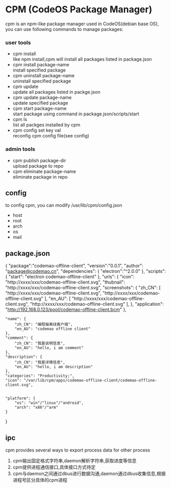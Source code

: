 # CPM (CodeOS Package Manager)
cpm is an npm-like package manager used in CodeOS(debian base OS), you can use following commands to manage packages:  

### user tools
- cpm install   
  like npm install,cpm will install all packages listed in package.json
- cpm install package-name  
  install specified package
- cpm uninstall package-name  
  uninstall specified package
- cpm update  
  update all packages listed in packge.json
- cpm update package-name  
  update specified package
- cpm start package-name  
  start package using command in package.json/scripts/start
- cpm ls  
  list all packges installed by cpm
- cpm config set key val  
  reconfig cpm config file(see config)  

### admin tools
- cpm publish package-dir  
  upload package to repo
- cpm eliminate package-name  
  eliminate package in repo

## config
to config cpm, you can modify /usr/lib/cpm/config.json  

- host
- root
- arch
- os
- mail

## package.json
{
	"package":"codemao-offline-client",
	"version":"0.0.1",
	"author": "package@codemao.cn",
	"dependencies": {
		"electron":"^2.0.0"
	},
	"scripts": {
		"start": "electron codemao-offline-client"
	},
	"urls": {
		"icon": "http://xxxx/xxx/codemao-offline-client.svg",
		"thubnail": "http://xxxx/xxx/codemao-offline-client.svg",
		"screenshots": {
			"zh_CN": [
				"http://xxxx/xxx/codemao-offline-client.svg",
				"http://xxxx/xxx/codemao-offline-client.svg"
			],
			"en_AU": [
				"http://xxxx/xxx/codemao-offline-client.svg",
				"http://xxxx/xxx/codemao-offline-client.svg"
			],
		},
		"application": "http://192.168.0.123/pool/codemao-offline-client.bcm"
	},
	
	
	"name": {
		"zh_CN": "编程猫离线客户端",
		"en_AU": "codemao offline client"
	},
	"comment": {
		"zh_CN": "我是说明信息",
		"en_AU": "hello, i am comment"
	},
	"description": {
		"zh_CN": "我是详情信息",
		"en_AU": "hello, i am description"
	},
	"categories": "Productivity;",
	"icon": "/var/lib/cpm/apps/codemao-offline-client/codemao-offline-client.svg",
	
	
	"platform": {
		"os": "win"/"linux"/"android",
		"arch": "x86"/"arm"
	}
}

## ipc  
cpm provides several ways to export process data for other process 
1. cpm输出固定格式字符串,daemon解析字符串,获取进度等信息
2. cpm提供进程通信接口,具体接口方式待定
3. cpm与daemon之间通过dbus进行数据沟通,daemon通过dbus收集信息,根据进程号区分具体的cpm进程